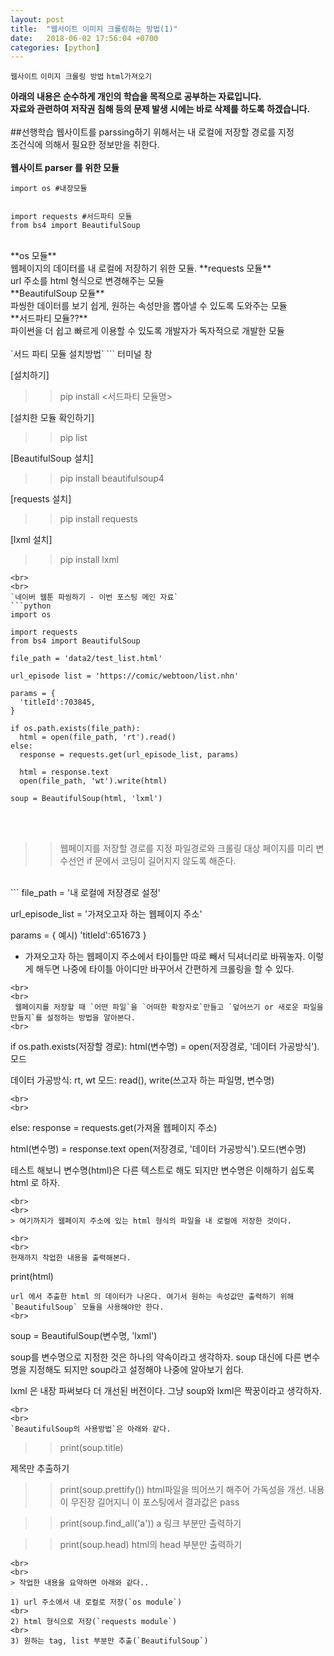 ```yaml
---
layout: post
title:  "웹사이트 이미지 크롤링하는 방법(1)"
date:   2018-06-02 17:56:04 +0700
categories: [python]
---
```

`웹사이트`  `이미지 크롤링 방법`  `html가져오기`

**아래의 내용은 순수하게 개인의 학습을 목적으로 공부하는 자료입니다.**
<br>
**자료와 관련하여 저작권 침해 등의 문제 발생 시에는 바로 삭제를 하도록 하겠습니다.**
<br>
<br>
##선행학습
웹사이트를 parssing하기 위해서는 내 로컬에 저장할 경로를 지정
<br>
조건식에 의해서 필요한 정보만을 취한다.
<br>
<br>
**웹사이트 parser 를 위한 모듈**
```
import os #내장모듈


import requests #서드파티 모듈
from bs4 import BeautifulSoup
```
<br>
**os 모듈**
<br>
웹페이지의 데이터를 내 로컬에 저장하기 위한 모듈.
**requests 모듈**
<br>
url 주소를 html 형식으로 변경해주는 모듈
<br>
**BeautifulSoup 모듈**
<br>파씽한 데이터를 보기 쉽게, 원하는 속성만을 뽑아낼 수 있도록 도와주는 모듈
<br>
**서드파티 모듈??**
<br>
파이썬을 더 쉽고 빠르게 이용할 수 있도록 개발자가 독자적으로 개발한 모듈
<br>
<br>
`서드 파티 모듈 설치방법`
```
터미널 창

[설치하기]
>> pip install <서드파티 모듈명>

[설치한 모듈 확인하기]
>> pip list


[BeautifulSoup 설치]
>>pip install beautifulsoup4

[requests 설치]
>> pip install requests

[lxml 설치]
>> pip install lxml
```
<br>
<br>
`네이버 웹툰 파씽하기 - 이번 포스팅 메인 자료`
```python
import os

import requests
from bs4 import BeautifulSoup

file_path = 'data2/test_list.html'

url_episode list = 'https://comic/webtoon/list.nhn'

params = {
  'titleId':703845,
}

if os.path.exists(file_path):
  html = open(file_path, 'rt').read()
else:
  response = requests.get(url_episode_list, params)

  html = response.text
  open(file_path, 'wt').write(html)

soup = BeautifulSoup(html, 'lxml')
```
<br>
<br>

>> 웹페이지를 저장할 경로를 지정
>> 파일경로와 크롤링 대상 페이지를 미리 변수선언
>> if 문에서 코딩이 길어지지 않도록 해준다.

<br>
```
file_path = '내 로컬에 저장경로 설정'

url_episode_list = '가져오고자 하는 웹페이지 주소'


params = {
  예시) 'titleId':651673
}

* 가져오고자 하는 웹페이지 주소에서 타이틀만 따로 빼서 딕셔너리로 바꿔놓자. 이렇게 해두면 나중에 타이틀 아이디만 바꾸어서 간편하게 크롤링을 할 수 있다.
```
<br>
<br>
 웹페이지를 저장할 때 `어떤 파일`을 `어떠한 확장자로`만들고 `덮어쓰기 or 새로운 파일을 만들지`를 설정하는 방법을 알아본다.
<br>
```
if os.path.exists(저장할 경로):
  html(변수명) = open(저장경로, '데이터 가공방식').모드

  데이터 가공방식: rt, wt
  모드: read(), write(쓰고자 하는 파일명, 변수명)
```
<br>
<br>
```
else:
  response = requests.get(가져올 웹페이지 주소)

  html(변수명) = response.text
  open(저장경로, '데이터 가공방식').모드(변수명)


테스트 해보니 변수명(html)은 다른 텍스트로 해도 되지만 변수명은 이해하기 쉽도록 html 로 하자.
```
<br>
<br>
> 여기까지가 웹페이지 주소에 있는 html 형식의 파일을 내 로컬에 저장한 것이다.

<br>
<br>
현재까지 작업한 내용을 출력해본다.
```
print(html)
```
url 에서 추출한 html 의 데이터가 나온다. 여기서 원하는 속성값만 출력하기 위해 `BeautifulSoup` 모듈을 사용해야만 한다.
<br>
```
soup = BeautifulSoup(변수명, 'lxml')

soup를 변수명으로 지정한 것은 하나의 약속이라고 생각하자. soup 대신에 다른 변수명을 지정해도 되지만 soup라고 설정해야 나중에 알아보기 쉽다.

lxml 은 내장 파써보다 더 개선된 버전이다. 그냥 soup와 lxml은 짝꿍이라고 생각하자.
```
<br>
<br>
`BeautifulSoup의 사용방법`은 아래와 같다.
```
>> print(soup.title)
<title>유미의 세포들 :: 네이버 만화</title>
제목만 추출하기


>> print(soup.prettify())
html파일을 띄어쓰기 해주어 가독성을 개선. 내용이 무진장 길어지니 이 포스팅에서 결과값은 pass


>> print(soup.find_all('a'))
a 링크 부분만 출력하기


>> print(soup.head)
html의 head 부분만 출력하기
```
<br>
<br>
> 작업한 내용을 요약하면 아래와 같다..

1) url 주소에서 내 로컬로 저장(`os module`)
<br>
2) html 형식으로 저장(`requests module`)
<br>
3) 원하는 tag, list 부분만 추출(`BeautifulSoup`)
